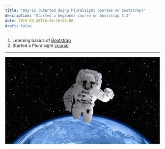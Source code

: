 ```yaml
---
title: "Day-16 (Started doing Pluralsight courses on bootstrap)"
description: "Started a beginner course on bootstrap 3.3"
date: 2019-03-20T16:20:16+02:00
draft: false
---
```


1. Learning basics of [Bootstrap](https://getbootstrap.com/docs/3.4/)
1. Started a Pluralsight [course](https://app.pluralsight.com/library/courses/code-school-blasting-off-with-bootstrap/table-of-contents)

---

![Rocket is ready to fly](/images/spacesuit.jpg)